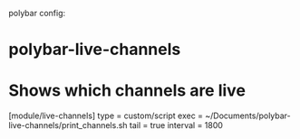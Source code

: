 polybar config:

# polybar-live-channels
# Shows which channels are live
[module/live-channels]
type = custom/script
exec = ~/Documents/polybar-live-channels/print_channels.sh
tail = true
interval = 1800
